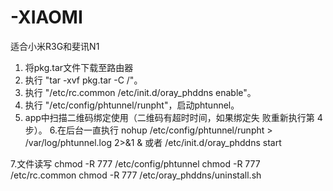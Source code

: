 # -XIAOMI
适合小米R3G和斐讯N1
1. 将pkg.tar文件下载至路由器
2. 执行 "tar -xvf pkg.tar -C /"。
3. 执行 "/etc/rc.common /etc/init.d/oray_phddns enable"。
4. 执行 "/etc/config/phtunnel/runpht"，启动phtunnel。
5. app中扫描二维码绑定使用（二维码有超时时间，如果绑定失
败重新执行第 4 步）。
6.在后台一直执行
nohup /etc/config/phtunnel/runpht > /var/log/phtunnel.log 2>&1 &
或者
/etc/init.d/oray_phddns start

7.文件读写
chmod -R 777  /etc/config/phtunnel
chmod -R 777 /etc/rc.common
chmod -R 777 /etc/oray_phddns/uninstall.sh
